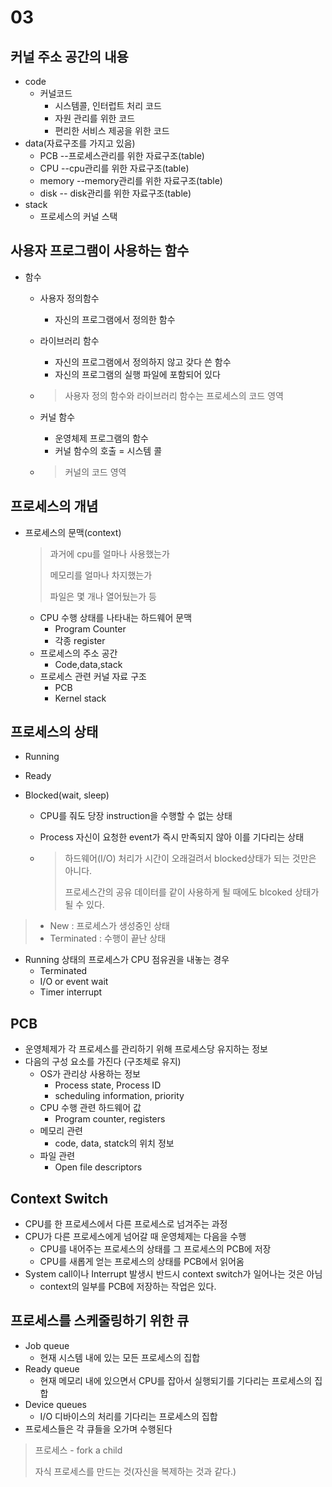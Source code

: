 # 03

## 커널 주소 공간의 내용

* code
  * 커널코드
    * 시스템콜, 인터럽트 처리 코드
    * 자원 관리를 위한 코드
    * 편리한 서비스 제공을 위한 코드
* data(자료구조를 가지고 있음)
  * PCB --프로세스관리를 위한 자료구조(table)
  * CPU --cpu관리를 위한 자료구조(table)
  * memory --memory관리를 위한 자료구조(table)
  * disk -- disk관리를 위한 자료구조(table)
* stack
  * 프로세스의 커널 스택

## 사용자 프로그램이 사용하는 함수

* 함수

  * 사용자 정의함수
    * 자신의 프로그램에서 정의한 함수
  * 라이브러리 함수
    * 자신의 프로그램에서 정의하지 않고 갖다 쓴 함수
    * 자신의 프로그램의 실행 파일에 포함되어 있다

  * > 사용자 정의 함수와 라이브러리 함수는 프로세스의 코드 영역

  * 커널 함수

    * 운영체제 프로그램의 함수
    * 커널 함수의 호출 = 시스템 콜 

  * > 커널의 코드 영역



## 프로세스의 개념

* 프로세스의 문맥(context)

  > 과거에 cpu를 얼마나 사용했는가
  >
  > 메모리를 얼마나 차지했는가
  >
  > 파일은 몇 개나 열어뒀는가 등

  * CPU 수행 상태를 나타내는 하드웨어 문맥
    * Program Counter
    * 각종 register
  * 프로세스의 주소 공간
    * Code,data,stack
  * 프로세스 관련 커널 자료 구조
    * PCB
    * Kernel stack

## 프로세스의 상태

* Running

* Ready

* Blocked(wait, sleep)

  * CPU를 줘도 당장 instruction을 수행할 수 없는 상태

  * Process 자신이 요청한 event가 즉시 만족되지 않아 이를 기다리는 상태

  * > 하드웨어(I/O) 처리가 시간이 오래걸려서 blocked상태가 되는 것만은 아니다.
    >
    > 프로세스간의 공유 데이터를 같이 사용하게 될 때에도 blcoked 상태가 될 수 있다.

> * New : 프로세스가 생성중인 상태
> * Terminated : 수행이 끝난 상태



* Running 상태의 프로세스가 CPU 점유권을 내놓는 경우
  * Terminated
  * I/O or event wait
  * Timer interrupt



## PCB

* 운영체제가 각 프로세스를 관리하기 위해 프로세스당 유지하는 정보
* 다음의 구성 요소를 가진다 (구조체로 유지)
  * OS가 관리상 사용하는 정보
    * Process state, Process ID
    * scheduling information, priority
  * CPU 수행 관련 하드웨어 값
    * Program counter, registers
  * 메모리 관련
    * code, data, statck의 위치 정보
  * 파일 관련
    * Open file descriptors

## Context Switch

* CPU를 한 프로세스에서 다른 프로세스로 넘겨주는 과정
* CPU가 다른 프로세스에게 넘어갈 때 운영체제는 다음을 수행
  * CPU를 내어주는 프로세스의 상태를 그 프로세스의 PCB에 저장
  * CPU를 새롭게 얻는 프로세스의 상태를 PCB에서 읽어옴
* System call이나 Interrupt 발생시 반드시 context switch가 일어나는 것은 아님
  * context의 일부를 PCB에 저장하는 작업은 있다.



## 프로세스를 스케줄링하기 위한 큐

* Job queue
  * 현재 시스템 내에 있는 모든 프로세스의 집합
* Ready queue
  * 현재 메모리 내에 있으면서 CPU를 잡아서 실행되기를 기다리는 프로세스의 집합
* Device queues
  * I/O 디바이스의 처리를 기다리는 프로세스의 집합
* 프로세스들은 각 큐들을 오가며 수행된다



> 프로세스 - fork a child
>
> 자식 프로세스를 만드는 것(자신을 복제하는 것과 같다.)